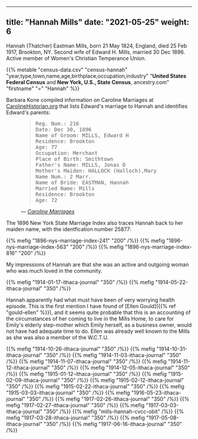 
---
title: "Hannah Mills"
date: "2021-05-25"
weight: 6
---

Hannah (Thatcher) Eastman Mills, born 21 May 1824, England, died 25 Feb 1917, Brookton, NY. Second wife of Edward H. Mills, married 30 Dec 1896. Active member of Women's Christian Temperance Union.

<!--more-->

{{% metable "census-data.csv" "census-hannah" "year,type,town,name,age,birthplace,occupation,industry" "**United States Federal Census** and **New York, U.S., State Census**, ancestry.com" "firstname" "=" "Hannah" %}}

Barbara Kone compiled information on Caroline Marriages at [CarolineHistorian.org](http://carolinehistorian.org) that lists Edward's marriage to Hannah and identifies Edward's parents:

<figure>
<blockquote>
<pre>
Reg. Num.: 216 
Date: Dec 30, 1896 
Name of Groom: MILLS, Edward H 
Residence: Brookton 
Age: 77 
Occupation: Merchant 
Place of Birth: Smithtown
Father's Name: MILLS, Jonas D
Mother's Maiden: HALLOCK (Halloch),Mary
Name Num.: 2 Marr. 
Name of Bride: EASTMAN, Hannah 
Married Name: Mills 
Residence: Brookton 
Age: 72
</pre>
</blockquote>
<figcaption>
— <cite>
<a href="https://storage.googleapis.com/wzukusers/user-27930635/documents/5d5c4f9eb1e78I79rYeM/Caroline_marriages.pdf">Caroline Marriages</a>
</cite>
</figcaption>
</figure>

The 1896 New York State Marriage Index also traces Hannah back to her maiden name, with the identfication number 25877:

<div class="gallery">
{{% mefig "1896-nys-marriage-index-241" "200" /%}}
{{% mefig "1896-nys-marriage-index-563" "200" /%}}
{{% mefig "1896-nys-marriage-index-816" "200" /%}}
</div>

My impressions of Hannah are that she was an active and outgoing woman who was much loved in the community.

{{% mefig "1914-01-17-ithaca-journal" "350" /%}}
{{% mefig "1914-05-22-ithaca-journal" "350" /%}}

Hannah apparently had what must have been of very worrying health episode. This is the first mention I have found of [Ellen Gould]({{% ref "gould-ellen" %}}), and it seems quite probable that this is an accounting of the circumstances of her coming to live in the Mills Home, to care for Emily's elderly step-mother which Emily herself, as a business owner, would not have had adequate time to do. Ellen was already well known to the Mills as she was also a member of the W.C.T.U.

{{% mefig "1914-10-26-ithaca-journal" "350" /%}}
{{% mefig "1914-10-31-ithaca-journal" "350" /%}}
{{% mefig "1914-11-03-ithaca-journal" "350" /%}}
{{% mefig "1914-11-07-ithaca-journal" "350" /%}}
{{% mefig "1914-11-12-ithaca-journal" "350" /%}}
{{% mefig "1914-12-05-ithaca-journal" "350" /%}}
{{% mefig "1915-01-12-ithaca-journal" "350" /%}}
{{% mefig "1915-02-09-ithaca-journal" "350" /%}}
{{% mefig "1915-02-12-ithaca-journal" "350" /%}}
{{% mefig "1915-02-22-ithaca-journal" "350" /%}}
{{% mefig "1915-03-03-ithaca-journal" "350" /%}}
{{% mefig "1916-05-23-ithaca-journal" "350" /%}}
{{% mefig "1917-02-26-ithaca-journal" "350" /%}}
{{% mefig "1917-02-27-ithaca-journal" "350" /%}}
{{% mefig "1917-03-03-ithaca-journal" "350" /%}}
{{% mefig "mills-hannah-cvcc-obit" /%}}
{{% mefig "1917-03-28-ithaca-journal" "350" /%}}
{{% mefig "1917-05-08-ithaca-journal" "350" /%}}
{{% mefig "1917-06-16-ithaca-journal" "350" /%}}
